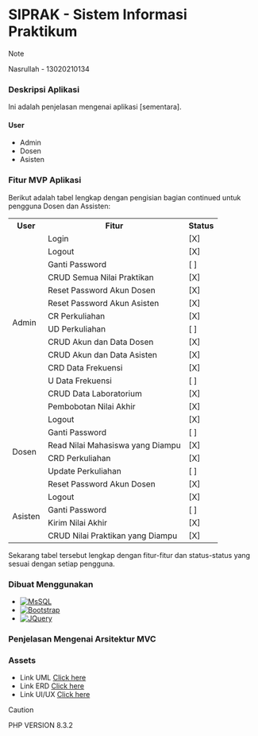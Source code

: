 # **SIPRAK - Sistem Informasi Praktikum**
> [!NOTE]
> Nasrullah - 13020210134



### **Deskripsi Aplikasi**
Ini adalah penjelasan mengenai aplikasi [sementara].


#### User
* Admin
* Dosen
* Asisten



### **Fitur MVP Aplikasi**
Berikut adalah tabel lengkap dengan pengisian bagian continued untuk pengguna Dosen dan Assisten:

<table>
  <tr>
    <th>User</th>
    <th>Fitur</th>
    <th>Status</th>
  </tr>
  <tr>
    <td rowspan="14">Admin</td>
    <td>Login</td>
    <td>[X]</td>
  </tr>
  <tr>
    <td>Logout</td>
    <td>[X]</td>
  </tr>
  <tr>
    <td>Ganti Password</td>
    <td>[ ]</td>
  </tr>
  <tr>
    <td>CRUD Semua Nilai Praktikan</td>
    <td>[X]</td>
  </tr>
  <tr>
    <td>Reset Password Akun Dosen</td>
    <td>[X]</td>
  </tr>
  <tr>
    <td>Reset Password Akun Asisten</td>
    <td>[X]</td>
  </tr>
  <tr>
    <td>CR Perkuliahan</td>
    <td>[X]</td>
  </tr>
  <tr>
    <td>UD Perkuliahan</td>
    <td>[ ]</td>
  </tr>
  <tr>
    <td>CRUD Akun dan Data Dosen</td>
    <td>[X]</td>
  </tr>
  <tr>
    <td>CRUD Akun dan Data Asisten</td>
    <td>[X]</td>
  </tr>
  <tr>
    <td>CRD Data Frekuensi</td>
    <td>[X]</td>
  </tr>
  <tr>
    <td>U Data Frekuensi</td>
    <td>[ ]</td>
  </tr>
  <tr>
    <td>CRUD Data Laboratorium</td>
    <td>[X]</td>
  </tr>
  <tr>
    <td>Pembobotan Nilai Akhir</td>
    <td>[X]</td>
  </tr>
  <tr>
    <td rowspan="6">Dosen</td>
    <td>Logout</td>
    <td>[X]</td>
  </tr>
  <tr>
    <td>Ganti Password</td>
    <td>[ ]</td>
  </tr>
  <tr>
    <td>Read Nilai Mahasiswa yang Diampu</td>
    <td>[X]</td>
  </tr>
  <tr>
    <td>CRD Perkuliahan</td>
    <td>[X]</td>
  </tr>
  <tr>
    <td>Update Perkuliahan</td>
    <td>[ ]</td>
  </tr>
  <tr>
    <td>Reset Password Akun Dosen</td>
    <td>[X]</td>
  </tr>
  <tr>
    <td rowspan="5">Asisten</td>
    <td>Logout</td>
    <td>[X]</td>
  </tr>
  <tr>
    <td>Ganti Password</td>
    <td>[ ]</td>
  </tr>
  <tr>
    <td>Kirim Nilai Akhir</td>
    <td>[X]</td>
  </tr>
  <tr>
    <td>CRUD Nilai Praktikan yang Diampu</td>
    <td>[X]</td>
  </tr>
</table>

Sekarang tabel tersebut lengkap dengan fitur-fitur dan status-status yang sesuai dengan setiap pengguna.



### **Dibuat Menggunakan**
* [![MsSQL][MySQL.com]][MySQL-url]
* [![Bootstrap][Bootstrap.com]][Bootstrap-url]
* [![JQuery][JQuery.com]][JQuery-url]



### **Penjelasan Mengenai Arsitektur MVC**



### Assets
* Link UML [Click here](https://drive.google.com/file/d/1f8IS6r13hGTsoHEPrlGKfqRiTcy7Nvp6/view?usp=sharing)
* Link ERD [Click here](https://drive.google.com/file/d/1DbKUbbk48IbHFtLxFLOD0VclwGNlEo5K/view?usp=sharing)
* Link UI/UX [Click here](https://www.figma.com/file/9mJhlKgAEgims5pORYLQxt/sistem-informasi-praktikum?type=design&node-id=0%3A1&mode=design&t=IldeGcBLsB6ZSZVn-1)



> [!CAUTION]
> PHP VERSION 8.3.2




<!-- MARKDOWN LINKS & IMAGES -->

[MySQL.com]: https://img.shields.io/badge/mysql-FF2D20?style=for-the-badge&logo=mysql&logoColor=white
[MySQL-url]: https://www.mysql.com/
[Bootstrap.com]: https://img.shields.io/badge/Bootstrap-563D7C?style=for-the-badge&logo=bootstrap&logoColor=white
[Bootstrap-url]: https://getbootstrap.com
[JQuery.com]: https://img.shields.io/badge/jQuery-0769AD?style=for-the-badge&logo=jquery&logoColor=white
[JQuery-url]: https://jquery.com 